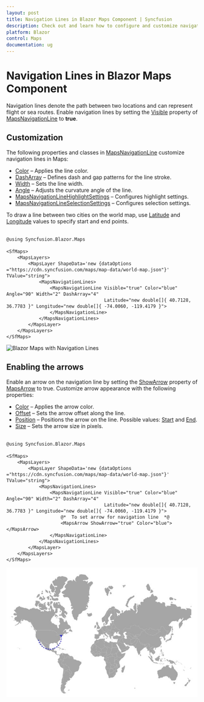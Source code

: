 ```yaml
---
layout: post
title: Navigation Lines in Blazor Maps Component | Syncfusion
description: Check out and learn how to configure and customize navigation lines in the Syncfusion Blazor Maps component.
platform: Blazor
control: Maps
documentation: ug
---
```


# Navigation Lines in Blazor Maps Component

Navigation lines denote the path between two locations and can represent flight or sea routes. Enable navigation lines by setting the [Visible](https://help.syncfusion.com/cr/blazor/Syncfusion.Blazor.Maps.MapsNavigationLine.html#Syncfusion_Blazor_Maps_MapsNavigationLine_Visible) property of [MapsNavigationLine](https://help.syncfusion.com/cr/blazor/Syncfusion.Blazor.Maps.MapsNavigationLine.html) to **true**.

## Customization

The following properties and classes in [MapsNavigationLine](https://help.syncfusion.com/cr/blazor/Syncfusion.Blazor.Maps.MapsNavigationLine.html) customize navigation lines in Maps:

* [Color](https://help.syncfusion.com/cr/blazor/Syncfusion.Blazor.Maps.MapsNavigationLine.html#Syncfusion_Blazor_Maps_MapsNavigationLine_Color) – Applies the line color.
* [DashArray](https://help.syncfusion.com/cr/blazor/Syncfusion.Blazor.Maps.MapsNavigationLine.html#Syncfusion_Blazor_Maps_MapsNavigationLine_DashArray) – Defines dash and gap patterns for the line stroke.
* [Width](https://help.syncfusion.com/cr/blazor/Syncfusion.Blazor.Maps.MapsNavigationLine.html#Syncfusion_Blazor_Maps_MapsNavigationLine_Width) – Sets the line width.
* [Angle](https://help.syncfusion.com/cr/blazor/Syncfusion.Blazor.Maps.MapsNavigationLine.html#Syncfusion_Blazor_Maps_MapsNavigationLine_Angle) – Adjusts the curvature angle of the line.
* [MapsNavigationLineHighlightSettings](https://help.syncfusion.com/cr/blazor/Syncfusion.Blazor.Maps.MapsNavigationLineHighlightSettings.html) – Configures highlight settings.
* [MapsNavigationLineSelectionSettings](https://help.syncfusion.com/cr/blazor/Syncfusion.Blazor.Maps.MapsNavigationLineSelectionSettings.html) – Configures selection settings.

To draw a line between two cities on the world map, use [Latitude](https://help.syncfusion.com/cr/blazor/Syncfusion.Blazor.Maps.MapsNavigationLine.html#Syncfusion_Blazor_Maps_MapsNavigationLine_Latitude) and [Longitude](https://help.syncfusion.com/cr/blazor/Syncfusion.Blazor.Maps.MapsNavigationLine.html#Syncfusion_Blazor_Maps_MapsNavigationLine_Longitude) values to specify start and end points.

```cshtml

@using Syncfusion.Blazor.Maps

<SfMaps>
    <MapsLayers>
        <MapsLayer ShapeData='new {dataOptions ="https://cdn.syncfusion.com/maps/map-data/world-map.json"}' TValue="string">
            <MapsNavigationLines>
                <MapsNavigationLine Visible="true" Color="blue" Angle="90" Width="2" DashArray="4"
                                    Latitude="new double[]{ 40.7128, 36.7783 }" Longitude="new double[]{ -74.0060, -119.4179 }">
                </MapsNavigationLine>
            </MapsNavigationLines>
        </MapsLayer>
    </MapsLayers>
</SfMaps>

```

![Blazor Maps with Navigation Lines](./images/NavigationLine/blazor-maps-navigation-line.png)

## Enabling the arrows

Enable an arrow on the navigation line by setting the [ShowArrow](https://help.syncfusion.com/cr/blazor/Syncfusion.Blazor.Maps.MapsArrow.html#Syncfusion_Blazor_Maps_MapsArrow_ShowArrow) property of [MapsArrow](https://help.syncfusion.com/cr/blazor/Syncfusion.Blazor.Maps.MapsArrow.html) to true. Customize arrow appearance with the following properties:

* [Color](https://help.syncfusion.com/cr/blazor/Syncfusion.Blazor.Maps.MapsArrow.html#Syncfusion_Blazor_Maps_MapsArrow_Color) – Applies the arrow color.
* [Offset](https://help.syncfusion.com/cr/blazor/Syncfusion.Blazor.Maps.MapsArrow.html#Syncfusion_Blazor_Maps_MapsArrow_OffSet) – Sets the arrow offset along the line.
* [Position](https://help.syncfusion.com/cr/blazor/Syncfusion.Blazor.Maps.ArrowPosition.html#Syncfusion_Blazor_Maps_ArrowPosition_Start) – Positions the arrow on the line. Possible values: [Start](https://help.syncfusion.com/cr/blazor/Syncfusion.Blazor.Maps.ArrowPosition.html#Syncfusion_Blazor_Maps_ArrowPosition_Start) and [End](https://help.syncfusion.com/cr/blazor/Syncfusion.Blazor.Maps.ArrowPosition.html#Syncfusion_Blazor_Maps_ArrowPosition_End).
* [Size](https://help.syncfusion.com/cr/blazor/Syncfusion.Blazor.Maps.MapsArrow.html#Syncfusion_Blazor_Maps_MapsArrow_Size) – Sets the arrow size in pixels.

```cshtml

@using Syncfusion.Blazor.Maps

<SfMaps>
    <MapsLayers>
        <MapsLayer ShapeData='new {dataOptions ="https://cdn.syncfusion.com/maps/map-data/world-map.json"}' TValue="string">
            <MapsNavigationLines>
                <MapsNavigationLine Visible="true" Color="blue" Angle="90" Width="2" DashArray="4"
                                    Latitude="new double[]{ 40.7128, 36.7783 }" Longitude="new double[]{ -74.0060, -119.4179 }">
                    @*  To set arrow for navigation line  *@
                    <MapsArrow ShowArrow="true" Color="blue"></MapsArrow>
                </MapsNavigationLine>
            </MapsNavigationLines>
        </MapsLayer>
    </MapsLayers>
</SfMaps>

```

![Blazor Maps with Navigation Line Arrow](./images/NavigationLine/blazor-maps-navigation-line-arrow.PNG)
